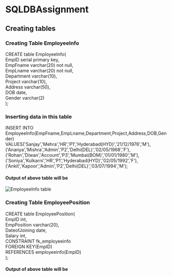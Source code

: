 # SQLDBAssignment

## Creating tables

### Creating Table **EmployeeInfo**
CREATE table EmployeeInfo(<br>
EmpID serial primary key,<br>
EmpFname varchar(20) not null,<br>
EmpLname varchar(20) not null,<br>
Department varchar(10),<br>
Project varchar(10),<br>
Address varchar(50),<br>
DOB date,<br>
Gender varchar(2)	<br>
);<br>

### Inserting data in this table
INSERT INTO EmployeeInfo(EmpFname,EmpLname,Department,Project,Address,DOB,Gender)<br>
VALUES('Sanjay','Mehra','HR','P1','Hyderabad(HYD)','21/12/1976','M'),<br>
('Ananya','Mishra','Admin','P2','Delhi(DEL)','02/05/1968','F'),<br>
('Rohan','Diwan','Account','P3','Mumbai(BOM)','01/01/1980','M'),<br>
('Soniya','Kulkarni','HR','P1','Hyderabad(HYD)','02/05/1992','F'),<br>
('Ankit','Kapoor','Admin','P2','Delhi(DEL)','03/07/1994','M');<br>

#### Output of above table will be
![EmployeeInfo table](https://user-images.githubusercontent.com/125358696/224024735-87a3cfdd-7b0c-465f-89b1-f3877b3ed714.png)

### Creating Table **EmployeePosition**
CREATE table EmployeePosition(<br>
EmpID int,<br>
EmpPosition varchar(20),<br>
DateofJoining date,<br>
Salary int,<br>
CONSTRAINT fk_employeeinfo<br>
      FOREIGN KEY(EmpID) <br>
  REFERENCES employeeinfo(EmpID)<br>
);<br>

#### Output of above table will be




